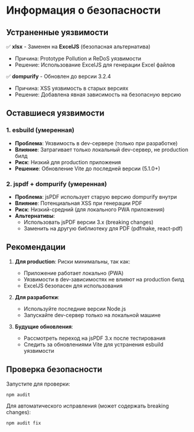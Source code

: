 # Информация о безопасности

## Устраненные уязвимости

✅ **xlsx** - Заменен на **ExcelJS** (безопасная альтернатива)
- Причина: Prototype Pollution и ReDoS уязвимости
- Решение: Использование ExcelJS для генерации Excel файлов

✅ **dompurify** - Обновлен до версии 3.2.4
- Причина: XSS уязвимость в старых версиях
- Решение: Добавлена явная зависимость на безопасную версию

## Оставшиеся уязвимости

### 1. esbuild (умеренная)
- **Проблема**: Уязвимость в dev-сервере (только при разработке)
- **Влияние**: Затрагивает только локальный dev-сервер, не production билд
- **Риск**: Низкий для production приложения
- **Решение**: Обновление Vite до последней версии (5.1.0+)

### 2. jspdf + dompurify (умеренная)
- **Проблема**: jsPDF использует старую версию dompurify внутри
- **Влияние**: Потенциальная XSS при генерации PDF
- **Риск**: Низкий-средний (для локального PWA приложения)
- **Альтернативы**:
  - Использовать jsPDF версии 3.x (breaking changes)
  - Заменить на другую библиотеку для PDF (pdfmake, react-pdf)

## Рекомендации

1. **Для production**: Риски минимальны, так как:
   - Приложение работает локально (PWA)
   - Уязвимости в dev-зависимостях не влияют на production билд
   - ExcelJS безопасен для использования

2. **Для разработки**: 
   - Используйте последние версии Node.js
   - Запускайте dev-сервер только на локальной машине

3. **Будущие обновления**:
   - Рассмотреть переход на jsPDF 3.x после тестирования
   - Следить за обновлениями Vite для устранения esbuild уязвимости

## Проверка безопасности

Запустите для проверки:
```bash
npm audit
```

Для автоматического исправления (может содержать breaking changes):
```bash
npm audit fix
```


